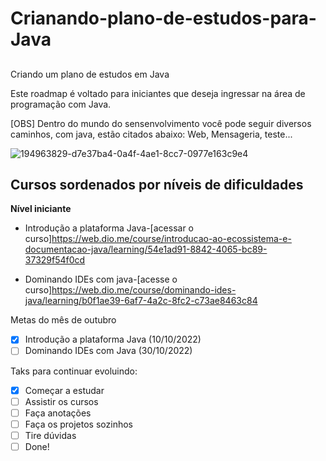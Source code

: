 # Crianando-plano-de-estudos-para-Java

## 
Criando um plano de estudos em Java

Este roadmap é voltado para iniciantes que deseja ingressar na área de programação com Java.

[OBS] Dentro do mundo do sensenvolvimento você pode seguir diversos caminhos, com java, estão citados abaixo: Web, Mensageria, teste...

![194963829-d7e37ba4-0a4f-4ae1-8cc7-0977e163c9e4](https://user-images.githubusercontent.com/102387120/194964648-13c5551f-80b2-4bfb-8f82-e31eb5924c49.png)


 ## Cursos sordenados por níveis de dificuldades
 
 **Nível iniciante**

  - Introdução a plataforma Java-[acessar o curso]https://web.dio.me/course/introducao-ao-ecossistema-e-documentacao-java/learning/54e1ad91-8842-4065-bc89-37329f54f0cd

 - Dominando IDEs com java-[acesse o curso]https://web.dio.me/course/dominando-ides-java/learning/b0f1ae39-6af7-4a2c-8fc2-c73ae8463c84
 
 Metas do mês de outubro
 - [x] Introdução a plataforma Java (10/10/2022)
 - [ ] Dominando IDEs com Java (30/10/2022)
 
 Taks para continuar evoluindo:
 
 - [x] Começar a estudar 
 - [ ] Assistir os cursos
 - [ ] Faça anotações 
 - [ ] Faça os projetos sozinhos
 - [ ] Tire dúvidas
 - [ ] Done!
